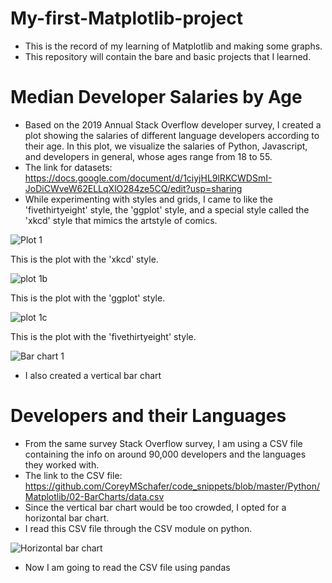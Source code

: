 # My-first-Matplotlib-project
- This is the record of my learning of Matplotlib and making some graphs.
- This repository will contain the bare and basic projects that I learned.

# Median Developer Salaries by Age
- Based on the 2019 Annual Stack Overflow developer survey, I created a plot showing the salaries of different language developers according to their age.
In this plot, we visualize the salaries of Python, Javascript, and developers in general, whose ages range from 18 to 55.
- The link for datasets: https://docs.google.com/document/d/1ciyjHL9lRKCWDSmI-JoDiCWveW62ELLqXlO284ze5CQ/edit?usp=sharing
- While experimenting with styles and grids, I came to like the 'fivethirtyeight' style, the 'ggplot' style, and a special style called the 'xkcd' style that mimics the artstyle of comics.

![Plot 1](https://github.com/user-attachments/assets/37eeed6b-3fa1-4ef4-9bd4-e2e6b3c95bc3)

This is the plot with the 'xkcd' style.

![plot 1b](https://github.com/user-attachments/assets/339556d6-a2e4-4446-8ef4-722b441f3079)

This is the plot with the 'ggplot' style.

![plot 1c](https://github.com/user-attachments/assets/0810c68f-636a-4e4f-914b-a1c3ad65b0b3)

This is the plot with the 'fivethirtyeight' style.

![Bar chart 1](https://github.com/user-attachments/assets/7ed064a6-b7e0-411c-aa61-ce901b748221)

- I also created a vertical bar chart

# Developers and their Languages
- From the same survey Stack Overflow survey, I am using a CSV file containing the info on around 90,000 developers and the languages they worked with.
- The link to the CSV file: https://github.com/CoreyMSchafer/code_snippets/blob/master/Python/Matplotlib/02-BarCharts/data.csv
- Since the vertical bar chart would be too crowded, I opted for a horizontal bar chart.
- I read this CSV file through the CSV module on python.

![Horizontal bar chart](https://github.com/user-attachments/assets/e6861703-7cb1-45d5-ae7a-ee93ea5333a3)

- Now I am going to read the CSV file using pandas


